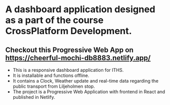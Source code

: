 # A dashboard application designed as a part of the course CrossPlatform Development.
## Checkout this Progressive Web App on https://cheerful-mochi-db8883.netlify.app/
- This is a responsive dashboard application for ITHS.
- It is installable and functions offline.
- It contains a Clock, Weather update and real-time data regarding the public transport from Liljeholmen stop. 
- The project is a Progressive Web Application with frontend in React and published in Netlify.

